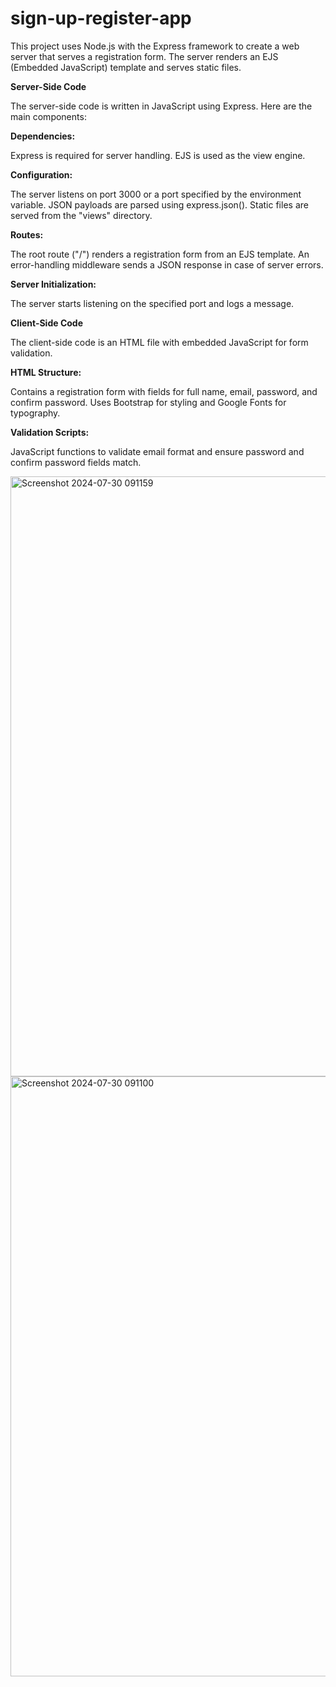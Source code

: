 # sign-up-register-app

This project uses Node.js with the Express framework to create a web server that serves a registration form. The server renders an EJS (Embedded JavaScript) template and serves static files.

**Server-Side Code**

The server-side code is written in JavaScript using Express. Here are the main components:

**Dependencies:**

Express is required for server handling.
EJS is used as the view engine.

**Configuration:**

The server listens on port 3000 or a port specified by the environment variable.
JSON payloads are parsed using express.json().
Static files are served from the "views" directory.

**Routes:**

The root route ("/") renders a registration form from an EJS template.
An error-handling middleware sends a JSON response in case of server errors.

**Server Initialization:**

The server starts listening on the specified port and logs a message.

**Client-Side Code**

The client-side code is an HTML file with embedded JavaScript for form validation.

**HTML Structure:**

Contains a registration form with fields for full name, email, password, and confirm password.
Uses Bootstrap for styling and Google Fonts for typography.

**Validation Scripts:**

JavaScript functions to validate email format and ensure password and confirm password fields match.

<img width="960" alt="Screenshot 2024-07-30 091159" src="https://github.com/user-attachments/assets/a8bd0dc5-3bdb-4c8f-bdb4-9401497e33eb">

<img width="960" alt="Screenshot 2024-07-30 091100" src="https://github.com/user-attachments/assets/e79b9f9e-f6ca-4f21-9612-7a862f0196d1">

